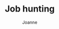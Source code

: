 ---
layout: post
title: Job hunting
author: Joanne
section: resources
categories: [resources, joanne]
audience: ""
keywords: ""
goals: ""
actions: ""
---